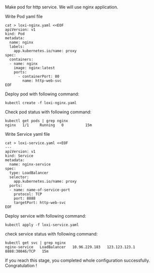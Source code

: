 

Make pod for http service. We will use nginx application.

Write Pod yaml file

```
cat > loxi-nginx.yaml <<EOF
apiVersion: v1
kind: Pod
metadata:
  name: nginx
  labels:
    app.kubernetes.io/name: proxy
spec:
  containers:
  - name: nginx
    image: nginx:latest
    ports:
      - containerPort: 80
        name: http-web-svc
EOF
```

Deploy pod with following command:
```
kubectl create -f loxi-nginx.yaml
```

Check pod status with following command:
```
kubectl get pods | grep nginx
nginx   1/1     Running   0          15m
```

Write Service yaml file

```
cat > loxi-service.yaml <<EOF
---
apiVersion: v1
kind: Service
metadata:
  name: nginx-service
spec:
  type: LoadBalancer
  selector:
    app.kubernetes.io/name: proxy
  ports:
  - name: name-of-service-port
    protocol: TCP
    port: 8888
    targetPort: http-web-svc
EOF
```

Deploy service with following command:

```
kubectl apply -f loxi-service.yaml
```

check service status with following command:
```
kubectl get svc | grep nginx
nginx-service   LoadBalancer   10.96.229.183   123.123.123.1   8888:30846/TCP   15m
```

If you reach this stage, you completed whole configuration successfully. Congratulation !
